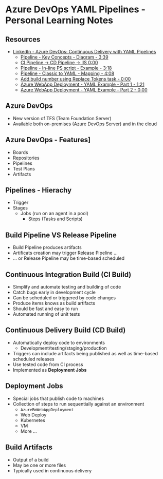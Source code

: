 # Azure DevOps YAML Pipelines - Personal Learning Notes

## Resources
- [LinkedIn - Azure DevOps: Continuous Delivery with YAML Pipelines](https://www.linkedin.com/learning/azure-devops-continuous-delivery-with-yaml-pipelines/)
  - [Pipeline - Key Concepts - Diagram - 3:39](https://www.linkedin.com/learning/azure-devops-continuous-delivery-with-yaml-pipelines/azure-pipelines-core-concepts?autoplay=true&resume=false)
  - [CI Pipeline -> CD Pipeline -> IIS 0:00](https://www.linkedin.com/learning/azure-devops-continuous-delivery-with-yaml-pipelines/continuous-integration-pipelines?autoplay=true&resume=false)
  - [Pipeline - In-line PS script - Example - 3:18](https://www.linkedin.com/learning/azure-devops-continuous-delivery-with-yaml-pipelines/yaml-pipeline-basics?autoplay=true&resume=false)  
  - [Pipeline - Classic to YAML - Mapping - 4:08](https://www.linkedin.com/learning/azure-devops-continuous-delivery-with-yaml-pipelines/yaml-pipeline-basics?autoplay=true&resume=false)
  - [Add build number using Replace Tokens task - 0:00](https://www.linkedin.com/learning/azure-devops-continuous-delivery-with-yaml-pipelines/customizing-the-workflow?autoSkip=true&autoplay=true&resume=false)
  - [Azure WebApp Deployment - YAML Example - Part 1 - 1:21](https://www.linkedin.com/learning/azure-devops-continuous-delivery-with-yaml-pipelines/customizing-the-workflow?autoSkip=true&autoplay=true&resume=false)
  - [Azure WebApp Deployment - YAML Example - Part 2 - 0:00](https://www.linkedin.com/learning/azure-devops-continuous-delivery-with-yaml-pipelines/deploying-code?autoSkip=true&autoplay=true&resume=false)

## Azure DevOps
- New version of TFS (Team Foundation Server)
- Available both on-premises (Azure DevOps Server) and in the cloud

## Azure DevOps - Features]
- Boards
- Repositories
- Pipelines
- Test Plans
- Artifacts

## Pipelines - Hierachy
- Trigger
- Stages
  - Jobs (run on an agent in  a pool)
    - Steps (Tasks and Scripts)

## Build Pipeline VS Release Pipeline
- Build Pipeline produces artifacts
- Artificats creation may trigger Release Pipeline ...
- ... or Release Pipeline may be time-based scheduled

## Continuous Integration Build (CI Build)
- Simplify and automate testing and building of code
- Catch bugs early in development cycle
- Can be scheduled or triggered by code changes
- Produce items knows as build artifacts
- Should be fast and easy to run
- Automated running of unit tests

## Continuous Delivery Build (CD Build)
- Automatically deploy code to environments
  - Development/testing/staging/production
- Triggers can include artifacts being published as well as time-based scheduled releases
- Use tested code from CI process
- Implemented as **Deployment Jobs**

## Deployment Jobs
- Special jobs that publish code to machines
- Collection of steps to run sequentially against an environment
  - `AzureRmWebAppDeployment`
  - Web Deploy
  - Kubernetes
  - VM
  - More ...

## Build Artifacts
- Output of a build
- May be one or more files
- Typically used in continuous delivery
